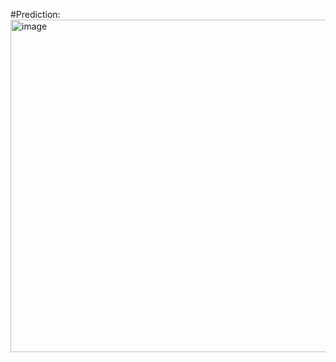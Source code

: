 #Prediction:  
<img width="532" alt="image" src="https://github.com/JerryTseee/Stock-Prediction/assets/126223772/5c67c0f3-3496-4164-9067-e27b1812df6a">
